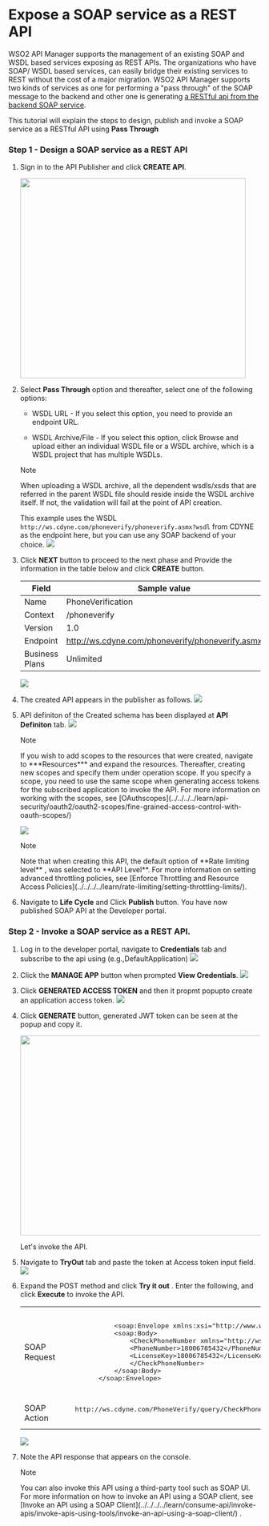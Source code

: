 # Expose a SOAP service as a REST API

WSO2 API Manager supports the management of an existing SOAP and WSDL based services exposing as REST APIs.
The organizations who have SOAP/ WSDL based services, can easily bridge their existing services to REST without the cost of a major migration. WSO2 API Manager supports two kinds of services as one for performing a  "pass through" of the SOAP message to the backend and other one is generating [a RESTful api from the backend SOAP service](../../../../learn/design-api/create-api/generate-rest-api-from-soap-backend/).

This tutorial will explain the steps to design, publish and invoke a SOAP service as a RESTful API using **Pass Through**

### Step 1 - Design a SOAP service as a REST API

1.  Sign in to the API Publisher and click **CREATE API**.
      <html>
     <img src="../../../assets/img/learn/create-soap-API.jpg" height="400" width="450">
     </html>

2.  Select **Pass Through** option and thereafter, select one of the following options:

     * WSDL URL - If you select this option, you need to provide an endpoint URL.

     * WSDL Archive/File - If you select this option, click Browse and upload either an individual WSDL file or a WSDL archive, which is a WSDL project that has multiple WSDLs.

     <html><div class="admonition note">
     <p class="admonition-title">Note</p>
     <p>When uploading a WSDL archive, all the dependent wsdls/xsds that are referred in the parent WSDL file should reside inside the WSDL archive itself. If not, the validation will fail at the point of API creation.</p>
     </div>
     </html>

     This example uses the WSDL `http://ws.cdyne.com/phoneverify/phoneverify.asmx?wsdl` from CDYNE as the endpoint here, but you can use any SOAP backend of your choice.
        ![](../../assets/img/learn/generate-rest-api-from-soap-backend.jpg)

3.  Click **NEXT** button to proceed to the next phase and Provide the information in the table below and click **CREATE** button.

    | Field   | Sample value       |
    |---------|--------------------|
    | Name    | PhoneVerification  |
    | Context | /phoneverify       |
    | Version | 1.0                |
    | Endpoint| http://ws.cdyne.com/phoneverify/phoneverify.asmx|
    | Business Plans| Unlimited|

    ![](../../assets/img/learn/create-soap-api-form.jpg)

4.  The created API appears in the publisher as follows.
    ![](../../assets/img/learn/created-soap-api.jpg)

5.  API definiton of the Created schema has been displayed at **API Definiton** tab.
     [![](../../assets/img/learn/api-definition-of-soap-api-created-by-passthrough-mode.jpg)](../../assets/img/learn/api-definition-of-soap-api-created-by-passthrough-mode.jpg)
  
    <html><div class="admonition note"><p class="admonition-title">Note</p>
    <p>
            If you wish to add scopes to the resources that were created, navigate to ***Resources*** and expand the resources. Thereafter, creating new scopes and specify them under operation scope. If you specify a scope, you need to use the same scope when generating access tokens for the subscribed application to invoke the API. For more information on working with the scopes, see
    [OAuthscopes](../../../../learn/api-security/oauth2/oauth2-scopes/fine-grained-access-control-with-oauth-scopes/)
            </p>
        </div></html>   

    ![](../../assets/img/learn/add-scope-for-passthrough-soap-api.jpg)
     <html><div class="admonition note">
     <p class="admonition-title">Note</p>
     <p> Note that when creating this API, the default option of **Rate limiting level** , was selected to **API Level**. For more information on setting advanced throttling policies,
     see [Enforce Throttling and Resource Access Policies](../../../../learn/rate-limiting/setting-throttling-limits/).</p>
     </div>
     </html>
     
5.  Navigate to **Life Cycle** and Click **Publish** button.
      You have now published SOAP API at the Developer portal.


### Step 2 - Invoke a SOAP service as a REST API.

1.  Log in to the developer portal, navigate to **Credentials** tab and subscribe to  the api using (e.g.,DefaultApplication)
      ![](../../assets/img/learn/subscribed-to-api.jpg)

2.  Click the **MANAGE APP** button when prompted **View Credentials**.
    ![](../../assets/img/learn/view-credentials.jpg)

3.  Click **GENERATED ACCESS TOKEN** and then it propmt popupto create an application access token.
    ![](../../assets/img/learn/generate-accesstoken.jpg)


5. Click **GENERATE** button, generated JWT token can be seen at the popup and copy it.
     <html>
     <img src="../../../assets/img/learn/generate-accessToken-popup.jpg" height="400" width="580">
     </html>

    Let's invoke the API.

6. Navigate to **TryOut** tab and paste the token at Access token input field.
    ![](../../assets/img/learn/soap-tryout.jpg)

7. Expand the POST method and click **Try it out** . Enter the following, and click       **Execute** to invoke the API.
      <html>
      <table>
      <tr>
      <td>SOAP Request</td>
       <td>
       <pre>
         <?xml version="1.0" encoding="utf-8"?>
                &lt;soap:Envelope xmlns:xsi="http://www.w3.org/2001/XMLSchema-instance" xmlns:xsd="http://www.w3.org/2001/XMLSchema" xmlns:soap="http://schemas.xmlsoap.org/soap/envelope/"&gt;
                &lt;soap:Body&gt;
                    &lt;CheckPhoneNumber xmlns="http://ws.cdyne.com/PhoneVerify/query"&gt;
                    &lt;PhoneNumber&gt;18006785432&lt;/PhoneNumber&gt;
                    &lt;LicenseKey&gt;18006785432&lt;/LicenseKey&gt;
                    &lt;/CheckPhoneNumber&gt;
                &lt;/soap:Body&gt;
            &lt;/soap:Envelope&gt;
      </pre>
      </td>
      </tr>
      <tr>
      <td>SOAP Action
      </td>
      <td>
      <pre>
      http://ws.cdyne.com/PhoneVerify/query/CheckPhoneNumber
      </pre>
      </td>
      </tr>
      </table>
      </html>

    ![](../../assets/img/learn/soap-response.png)

8.  Note the API response that appears on the console.
    <html><div class="admonition note">
     <p class="admonition-title">Note</p>
     <p>You can also invoke this API using a third-party tool such as SOAP UI. For more information on how to invoke an API using a SOAP client, 
     see [Invoke an API using a SOAP Client](../../../../learn/consume-api/invoke-apis/invoke-apis-using-tools/invoke-an-api-using-a-soap-client/) .</p>
     </div>
     </html>



